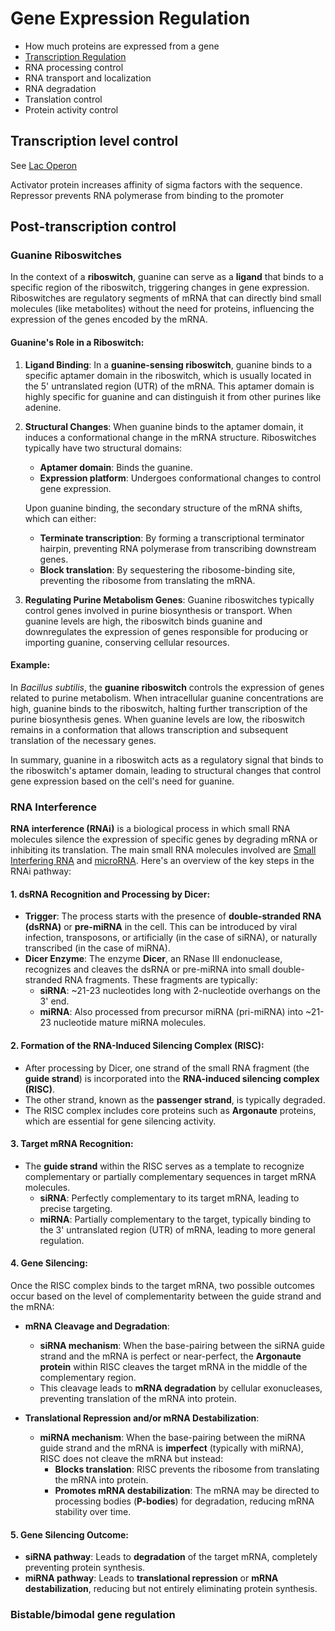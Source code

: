 # Gene Expression Regulation

- How much proteins are expressed from a gene
- [Transcription Regulation](Transcription%20Regulation.md)
- RNA processing control
- RNA transport and localization
- RNA degradation
- Translation control
- Protein activity control

## Transcription level control

See [Lac Operon](Lac%20Operon.md)

Activator protein increases affinity of sigma factors with the sequence.
Repressor prevents RNA polymerase from binding to the promoter

## Post-transcription control

### Guanine Riboswitches

In the context of a **riboswitch**, guanine can serve as a **ligand** that binds to a specific region of the riboswitch, triggering changes in gene expression. Riboswitches are regulatory segments of mRNA that can directly bind small molecules (like metabolites) without the need for proteins, influencing the expression of the genes encoded by the mRNA.

#### Guanine's Role in a Riboswitch:

1. **Ligand Binding**: In a **guanine-sensing riboswitch**, guanine binds to a specific aptamer domain in the riboswitch, which is usually located in the 5' untranslated region (UTR) of the mRNA. This aptamer domain is highly specific for guanine and can distinguish it from other purines like adenine.

2. **Structural Changes**: When guanine binds to the aptamer domain, it induces a conformational change in the mRNA structure. Riboswitches typically have two structural domains:
   - **Aptamer domain**: Binds the guanine.
   - **Expression platform**: Undergoes conformational changes to control gene expression.
   
   Upon guanine binding, the secondary structure of the mRNA shifts, which can either:
   - **Terminate transcription**: By forming a transcriptional terminator hairpin, preventing RNA polymerase from transcribing downstream genes.
   - **Block translation**: By sequestering the ribosome-binding site, preventing the ribosome from translating the mRNA.

3. **Regulating Purine Metabolism Genes**: Guanine riboswitches typically control genes involved in purine biosynthesis or transport. When guanine levels are high, the riboswitch binds guanine and downregulates the expression of genes responsible for producing or importing guanine, conserving cellular resources.

#### Example:

In *Bacillus subtilis*, the **guanine riboswitch** controls the expression of genes related to purine metabolism. When intracellular guanine concentrations are high, guanine binds to the riboswitch, halting further transcription of the purine biosynthesis genes. When guanine levels are low, the riboswitch remains in a conformation that allows transcription and subsequent translation of the necessary genes.

In summary, guanine in a riboswitch acts as a regulatory signal that binds to the riboswitch's aptamer domain, leading to structural changes that control gene expression based on the cell's need for guanine.

### RNA Interference

**RNA interference (RNAi)** is a biological process in which small RNA molecules silence the expression of specific genes by degrading mRNA or inhibiting its translation. The main small RNA molecules involved are [Small Interfering RNA](Small%20Interfering%20RNA.md) and [microRNA](microRNA.md). Here's an overview of the key steps in the RNAi pathway:

#### 1. dsRNA Recognition and Processing by Dicer:
   - **Trigger**: The process starts with the presence of **double-stranded RNA (dsRNA)** or **pre-miRNA** in the cell. This can be introduced by viral infection, transposons, or artificially (in the case of siRNA), or naturally transcribed (in the case of miRNA).
   - **Dicer Enzyme**: The enzyme **Dicer**, an RNase III endonuclease, recognizes and cleaves the dsRNA or pre-miRNA into small double-stranded RNA fragments. These fragments are typically:
     - **siRNA**: ~21-23 nucleotides long with 2-nucleotide overhangs on the 3' end.
     - **miRNA**: Also processed from precursor miRNA (pri-miRNA) into ~21-23 nucleotide mature miRNA molecules.

#### 2. Formation of the RNA-Induced Silencing Complex (RISC):
   - After processing by Dicer, one strand of the small RNA fragment (the **guide strand**) is incorporated into the **RNA-induced silencing complex (RISC)**.
   - The other strand, known as the **passenger strand**, is typically degraded.
   - The RISC complex includes core proteins such as **Argonaute** proteins, which are essential for gene silencing activity.

#### 3. Target mRNA Recognition:
   - The **guide strand** within the RISC serves as a template to recognize complementary or partially complementary sequences in target mRNA molecules.
     - **siRNA**: Perfectly complementary to its target mRNA, leading to precise targeting.
     - **miRNA**: Partially complementary to the target, typically binding to the 3' untranslated region (UTR) of mRNA, leading to more general regulation.

#### 4. Gene Silencing:
   Once the RISC complex binds to the target mRNA, two possible outcomes occur based on the level of complementarity between the guide strand and the mRNA:
   
   - **mRNA Cleavage and Degradation**:
     - **siRNA mechanism**: When the base-pairing between the siRNA guide strand and the mRNA is perfect or near-perfect, the **Argonaute protein** within RISC cleaves the target mRNA in the middle of the complementary region.
     - This cleavage leads to **mRNA degradation** by cellular exonucleases, preventing translation of the mRNA into protein.

   - **Translational Repression and/or mRNA Destabilization**:
     - **miRNA mechanism**: When the base-pairing between the miRNA guide strand and the mRNA is **imperfect** (typically with miRNA), RISC does not cleave the mRNA but instead:
       - **Blocks translation**: RISC prevents the ribosome from translating the mRNA into protein.
       - **Promotes mRNA destabilization**: The mRNA may be directed to processing bodies (**P-bodies**) for degradation, reducing mRNA stability over time.

#### 5. Gene Silencing Outcome:
   - **siRNA pathway**: Leads to **degradation** of the target mRNA, completely preventing protein synthesis.
   - **miRNA pathway**: Leads to **translational repression** or **mRNA destabilization**, reducing but not entirely eliminating protein synthesis.

### Bistable/bimodal gene regulation